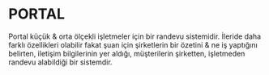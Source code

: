 # PORTAL

Portal küçük & orta ölçekli işletmeler için bir randevu sistemidir. 
İleride daha farklı özellikleri olabilir fakat şuan için şirketlerin bir özetini & ne iş yaptığını belirten, iletişim bilgilerinin yer aldığı, müşterilerin şirketten, işletmeden randevu alabildiği bir sistemdir. 
